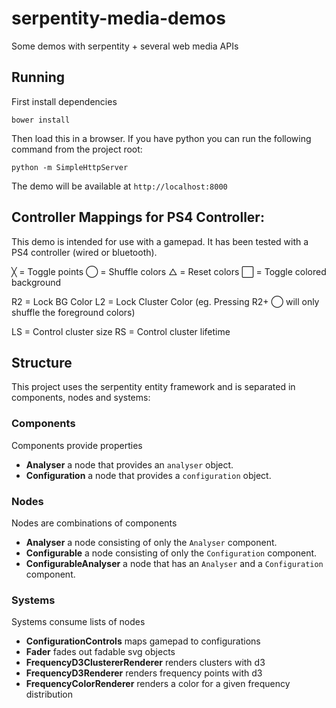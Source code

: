 # serpentity-media-demos
Some demos with serpentity + several web media APIs

## Running

First install dependencies

```
bower install
```

Then load this in a browser. If you have python you can run the
following command from the project root:

```
python -m SimpleHttpServer
```

The demo will be available at `http://localhost:8000`

## Controller Mappings for PS4 Controller:

This demo is intended for use with a gamepad. It has been tested with a
PS4 controller (wired or bluetooth).

╳ = Toggle points
⃝ = Shuffle colors
△ = Reset colors
⃞ = Toggle colored background

R2 = Lock BG Color
L2 = Lock Cluster Color
(eg. Pressing R2+ ⃝  will only shuffle the foreground colors)

LS = Control cluster size
RS = Control cluster lifetime

## Structure

This project uses the serpentity entity framework and is separated in
components, nodes and systems:

### Components

Components provide properties

* **Analyser** a node that provides an `analyser` object.
* **Configuration** a node that provides a `configuration` object.

### Nodes

Nodes are combinations of components

* **Analyser** a node consisting of only the `Analyser` component.
* **Configurable** a node consisting of only the `Configuration`
  component.
* **ConfigurableAnalyser** a node that has an `Analyser` and a
  `Configuration` component.

### Systems

Systems consume lists of nodes 

* **ConfigurationControls** maps gamepad to configurations
* **Fader** fades out fadable svg objects
* **FrequencyD3ClustererRenderer** renders clusters with d3
* **FrequencyD3Renderer** renders frequency points with d3
* **FrequencyColorRenderer** renders a color for a given frequency
  distribution
